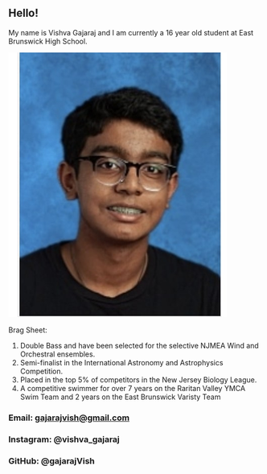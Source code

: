 ## Hello!

My name is Vishva Gajaraj and I am currently a 16 year old student at East Brunswick High School.

<img src="pfp.jpg">

Brag Sheet:
1. Double Bass and have been selected for the selective NJMEA Wind and Orchestral ensembles.
2. Semi-finalist in the International Astronomy and Astrophysics Competition.
3. Placed in the top 5% of competitors in the New Jersey Biology League.
4. A competitive swimmer for over 7 years on the Raritan Valley YMCA Swim Team and 2 years on the East Brunswick Varisty Team


### Email: gajarajvish@gmail.com
### Instagram: @vishva_gajaraj
### GitHub: @gajarajVish


